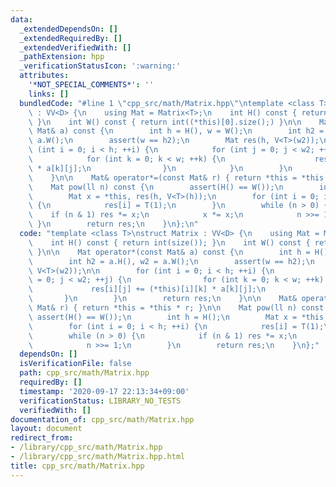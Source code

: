 ```yaml
---
data:
  _extendedDependsOn: []
  _extendedRequiredBy: []
  _extendedVerifiedWith: []
  _pathExtension: hpp
  _verificationStatusIcon: ':warning:'
  attributes:
    '*NOT_SPECIAL_COMMENTS*': ''
    links: []
  bundledCode: "#line 1 \"cpp_src/math/Matrix.hpp\"\ntemplate <class T>\nstruct Matrix\
    \ : VV<D> {\n    using Mat = Matrix<T>;\n    int H() const { return int(size());\
    \ }\n    int W() const { return int((*this)[0].size();) }\n\n    Mat operator*(const\
    \ Mat& a) const {\n        int h = H(), w = W();\n        int h2 = a.H(), w2 =\
    \ a.W();\n        assert(w == h2);\n        Mat res(h, V<T>(w2));\n\n        for\
    \ (int i = 0; i < h; ++i) {\n            for (int j = 0; j < w2; ++j) {\n    \
    \            for (int k = 0; k < w; ++k) {\n                    res[i][j] += (*this)[i][k]\
    \ * a[k][j];\n                }\n            }\n        }\n        return res;\n\
    \    }\n\n    Mat& operator*=(const Mat& r) { return *this = *this * r; }\n\n\
    \    Mat pow(ll n) const {\n        assert(H() == W());\n        int h = H();\n\
    \        Mat x = *this, res(h, V<T>(h));\n        for (int i = 0; i < h; ++i)\
    \ {\n            res[i] = T(1);\n        }\n        while (n > 0) {\n        \
    \    if (n & 1) res *= x;\n            x *= x;\n            n >>= 1;\n       \
    \ }\n        return res;\n    }\n};\n"
  code: "template <class T>\nstruct Matrix : VV<D> {\n    using Mat = Matrix<T>;\n\
    \    int H() const { return int(size()); }\n    int W() const { return int((*this)[0].size();)\
    \ }\n\n    Mat operator*(const Mat& a) const {\n        int h = H(), w = W();\n\
    \        int h2 = a.H(), w2 = a.W();\n        assert(w == h2);\n        Mat res(h,\
    \ V<T>(w2));\n\n        for (int i = 0; i < h; ++i) {\n            for (int j\
    \ = 0; j < w2; ++j) {\n                for (int k = 0; k < w; ++k) {\n       \
    \             res[i][j] += (*this)[i][k] * a[k][j];\n                }\n     \
    \       }\n        }\n        return res;\n    }\n\n    Mat& operator*=(const\
    \ Mat& r) { return *this = *this * r; }\n\n    Mat pow(ll n) const {\n       \
    \ assert(H() == W());\n        int h = H();\n        Mat x = *this, res(h, V<T>(h));\n\
    \        for (int i = 0; i < h; ++i) {\n            res[i] = T(1);\n        }\n\
    \        while (n > 0) {\n            if (n & 1) res *= x;\n            x *= x;\n\
    \            n >>= 1;\n        }\n        return res;\n    }\n};"
  dependsOn: []
  isVerificationFile: false
  path: cpp_src/math/Matrix.hpp
  requiredBy: []
  timestamp: '2020-09-17 22:13:34+09:00'
  verificationStatus: LIBRARY_NO_TESTS
  verifiedWith: []
documentation_of: cpp_src/math/Matrix.hpp
layout: document
redirect_from:
- /library/cpp_src/math/Matrix.hpp
- /library/cpp_src/math/Matrix.hpp.html
title: cpp_src/math/Matrix.hpp
---
```

